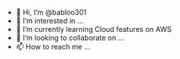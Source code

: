 - 👋 Hi, I’m @babloo301
- 👀 I’m interested in ...
- 🌱 I’m currently learning Cloud features on AWS
- 💞️ I’m looking to collaborate on ...
- 📫 How to reach me ...

<!---
babloo301/babloo301 is a ✨ special ✨ repository because its `README.md` (this file) appears on your GitHub profile.
You can click the Preview link to take a look at your changes.
--->
